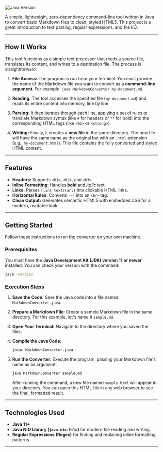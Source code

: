 


![Java Version](https://img.shields.io/badge/Java-11%2B-orange.svg)

A simple, lightweight, zero-dependency command-line tool written in Java to convert basic Markdown files to clean, styled HTML5. This project is a great introduction to text parsing, regular expressions, and file I/O.



***

## How It Works

This tool functions as a simple text processor that reads a source file, translates its content, and writes to a destination file. The process is straightforward:

1.  **File Access:** The program is run from your terminal. You must provide the name of the Markdown file you want to convert as a **command-line argument**. For example: `java MarkdownConverter my-document.md`.

2.  **Reading:** The tool accesses the specified file (`my-document.md`) and reads its entire content into memory, line by line.

3.  **Parsing:** It then iterates through each line, applying a set of rules to translate Markdown syntax (like `#` for headers or `**` for bold) into the corresponding HTML tags (like `<h1>` or `<strong>`).

4.  **Writing:** Finally, it creates a **new file** in the same directory. The new file will have the same name as the original but with an `.html` extension (e.g., `my-document.html`). This file contains the fully converted and styled HTML content.

***

## Features

* **Headers:** Supports `<h1>`, `<h2>`, and `<h3>`.
* **Inline Formatting:** Handles **bold** and *italic* text.
* **Links:** Parses `[link text](url)` into clickable HTML links.
* **Horizontal Rules:** Converts `---` into an `<hr>` tag.
* **Clean Output:** Generates semantic HTML5 with embedded CSS for a modern, readable look.

***

## Getting Started

Follow these instructions to run the converter on your own machine.

### Prerequisites

You must have the **Java Development Kit (JDK) version 11 or newer** installed. You can check your version with the command:
```sh
java -version
````

### Execution Steps

1.  **Save the Code:** Save the Java code into a file named `MarkdownConverter.java`.

2.  **Prepare a Markdown File:** Create a sample Markdown file in the same directory. For this example, let's name it `sample.md`.

3.  **Open Your Terminal:** Navigate to the directory where you saved the files.

4.  **Compile the Java Code:**

    ```sh
    javac MarkdownConverter.java
    ```

5.  **Run the Converter:** Execute the program, passing your Markdown file's name as an argument.

    ```sh
    java MarkdownConverter sample.md
    ```

    After running the command, a new file named `sample.html` will appear in your directory. You can open this HTML file in any web browser to see the final, formatted result.

-----

## Technologies Used

  * **Java 11+**
  * **Java NIO Library (`java.nio.file`)** for modern file reading and writing.
  * **Regular Expressions (Regex)** for finding and replacing inline formatting patterns.

-----


```
```
